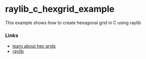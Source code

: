 # raylib_c_hexgrid_example
This example shows how to create hexagonal grid in C using raylib
### Links
- [learn about hex grids](https://www.redblobgames.com/grids/hexagons/)
- [raylib](https://www.raylib.com/)

